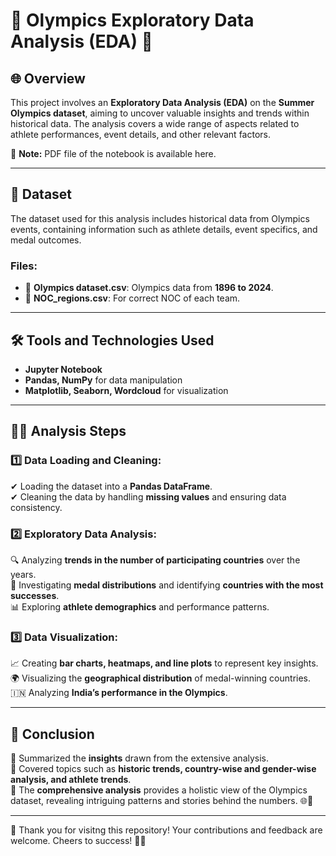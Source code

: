 # 🏅 Olympics Exploratory Data Analysis (EDA) 🏅  

## 🌐 Overview  
This project involves an **Exploratory Data Analysis (EDA)** on the **Summer Olympics dataset**, aiming to uncover valuable insights and trends within historical data. The analysis covers a wide range of aspects related to athlete performances, event details, and other relevant factors.  

📌 **Note:** PDF file of the notebook is available here.  

---

## 📂 Dataset  
The dataset used for this analysis includes historical data from Olympics events, containing information such as athlete details, event specifics, and medal outcomes.  

### **Files:**
- 📄 **Olympics dataset.csv**: Olympics data from **1896 to 2024**.  
- 📄 **NOC_regions.csv**: For correct NOC of each team.  

---

## 🛠️ Tools and Technologies Used  
- **Jupyter Notebook**  
- **Pandas, NumPy** for data manipulation  
- **Matplotlib, Seaborn, Wordcloud** for visualization  

---

## 🕵️‍♂️ Analysis Steps  

### 1️⃣ **Data Loading and Cleaning:**  
✔ Loading the dataset into a **Pandas DataFrame**.  
✔ Cleaning the data by handling **missing values** and ensuring data consistency.  

### 2️⃣ **Exploratory Data Analysis:**  
🔍 Analyzing **trends in the number of participating countries** over the years.  
🏅 Investigating **medal distributions** and identifying **countries with the most successes**.  
📊 Exploring **athlete demographics** and performance patterns.  

### 3️⃣ **Data Visualization:**  
📈 Creating **bar charts, heatmaps, and line plots** to represent key insights.  
🌍 Visualizing the **geographical distribution** of medal-winning countries.  
🇮🇳 Analyzing **India’s performance in the Olympics**.  

---

## 📌 Conclusion  
📌 Summarized the **insights** drawn from the extensive analysis.  
📌 Covered topics such as **historic trends, country-wise and gender-wise analysis, and athlete trends**.  
📌 The **comprehensive analysis** provides a holistic view of the Olympics dataset, revealing intriguing patterns and stories behind the numbers. 🌐🥇  

---
🎯 Thank you for visitng this repository! Your contributions and feedback are welcome. Cheers to success! 🚀🥤
